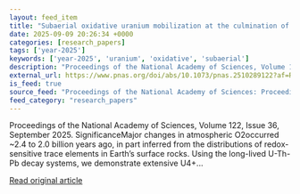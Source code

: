 ```yaml
---
layout: feed_item
title: "Subaerial oxidative uranium mobilization at the culmination of the Great Oxidation Event"
date: 2025-09-09 20:26:34 +0000
categories: [research_papers]
tags: ['year-2025']
keywords: ['year-2025', 'uranium', 'oxidative', 'subaerial']
description: "Proceedings of the National Academy of Sciences, Volume 122, Issue 36, September 2025"
external_url: https://www.pnas.org/doi/abs/10.1073/pnas.2510289122?af=R
is_feed: true
source_feed: "Proceedings of the National Academy of Sciences: Proceedings of the National Academy of Sciences: Table of Contents"
feed_category: "research_papers"
---
```


Proceedings of the National Academy of Sciences, Volume 122, Issue 36, September 2025. SignificanceMajor changes in atmospheric O2occurred ~2.4 to 2.0 billion years ago, in part inferred from the distributions of redox-sensitive trace elements in Earth’s surface rocks. Using the long-lived U-Th-Pb decay systems, we demonstrate extensive U4+...

[Read original article](https://www.pnas.org/doi/abs/10.1073/pnas.2510289122?af=R)
